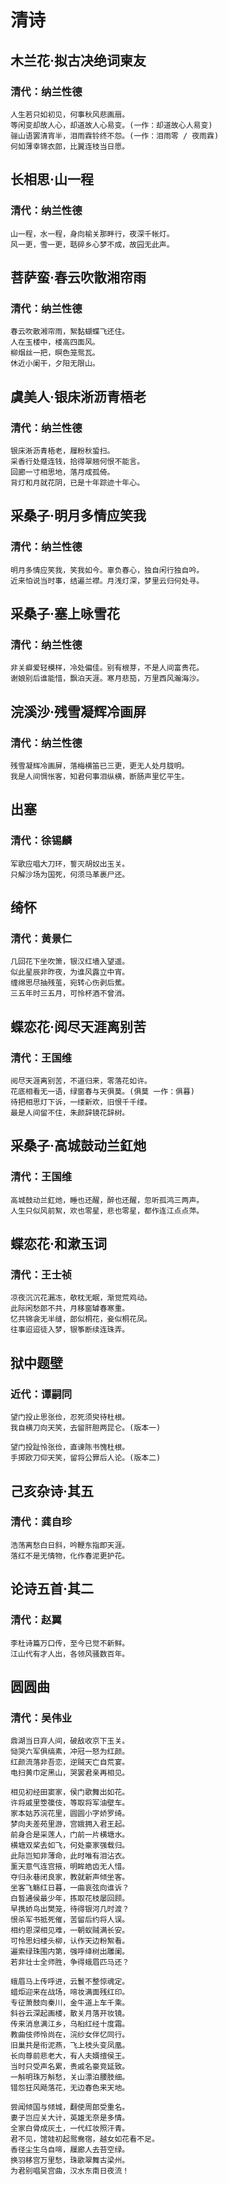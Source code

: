 # 清诗

## 木兰花·拟古决绝词柬友
### 清代：纳兰性德
```
人生若只如初见，何事秋风悲画扇。
等闲变却故人心，却道故人心易变。(一作：却道故心人易变)
骊山语罢清宵半，泪雨霖铃终不怨。(一作：泪雨零 / 夜雨霖)
何如薄幸锦衣郎，比翼连枝当日愿。
```

## 长相思·山一程
### 清代：纳兰性德
```
山一程，水一程，身向榆关那畔行，夜深千帐灯。
风一更，雪一更，聒碎乡心梦不成，故园无此声。
```

## 菩萨蛮·春云吹散湘帘雨
### 清代：纳兰性德
```
春云吹散湘帘雨，絮黏蝴蝶飞还住。
人在玉楼中，楼高四面风。
柳烟丝一把，暝色笼鸳瓦。
休近小阑干，夕阳无限山。
```

## 虞美人·银床淅沥青梧老
### 清代：纳兰性德
```
银床淅沥青梧老，屧粉秋蛩扫。
采香行处蹙连钱，拾得翠翘何恨不能言。
回廊一寸相思地，落月成孤倚。
背灯和月就花阴，已是十年踪迹十年心。
```

## 采桑子·明月多情应笑我
### 清代：纳兰性德
```
明月多情应笑我，笑我如今。辜负春心，独自闲行独自吟。
近来怕说当时事，结遍兰襟。月浅灯深，梦里云归何处寻。
```

## 采桑子·塞上咏雪花
### 清代：纳兰性德
```
非关癖爱轻模样，冷处偏佳。别有根芽，不是人间富贵花。
谢娘别后谁能惜，飘泊天涯。寒月悲笳，万里西风瀚海沙。
```

## 浣溪沙·残雪凝辉冷画屏
### 清代：纳兰性德
```
残雪凝辉冷画屏，落梅横笛已三更，更无人处月胧明。
我是人间惆怅客，知君何事泪纵横，断肠声里忆平生。
```

## 出塞
### 清代：徐锡麟
```
军歌应唱大刀环，誓灭胡奴出玉关。
只解沙场为国死，何须马革裹尸还。
```

## 绮怀
### 清代：黄景仁 
```
几回花下坐吹箫，银汉红墙入望遥。
似此星辰非昨夜，为谁风露立中宵。
缠绵思尽抽残茧，宛转心伤剥后蕉。
三五年时三五月，可怜杯酒不曾消。
```

## 蝶恋花·阅尽天涯离别苦
### 清代：王国维
```
阅尽天涯离别苦，不道归来，零落花如许。
花底相看无一语，绿窗春与天俱莫。(俱莫 一作：俱暮)
待把相思灯下诉，一缕新欢，旧恨千千缕。
最是人间留不住，朱颜辞镜花辞树。
```

## 采桑子·高城鼓动兰釭灺
### 清代：王国维
```
高城鼓动兰釭灺，睡也还醒，醉也还醒，忽听孤鸿三两声。
人生只似风前絮，欢也零星，悲也零星，都作连江点点萍。
```

## 蝶恋花·和漱玉词
### 清代：王士祯
```
凉夜沉沉花漏冻，欹枕无眠，渐觉荒鸡动。
此际闲愁郎不共，月移窗罅春寒重。
忆共锦衾无半缝，郎似桐花，妾似桐花凤。
往事迢迢徒入梦，银筝断续连珠弄。
```

## 狱中题壁
### 近代：谭嗣同
```
望门投止思张俭，忍死须臾待杜根。
我自横刀向天笑，去留肝胆两昆仑。(版本一)

望门投趾怜张俭，直谏陈书愧杜根。
手掷欧刀仰天笑，留将公罪后人论。(版本二)
```

## 己亥杂诗·其五
### 清代：龚自珍
```
浩荡离愁白日斜，吟鞭东指即天涯。
落红不是无情物，化作春泥更护花。
```

## 论诗五首·其二
### 清代：赵翼
```
李杜诗篇万口传，至今已觉不新鲜。
江山代有才人出，各领风骚数百年。
```

## 圆圆曲
### 清代：吴伟业
```
鼎湖当日弃人间，破敌收京下玉关。
恸哭六军俱缟素，冲冠一怒为红颜。
红颜流落非吾恋，逆贼天亡自荒宴。
电扫黄巾定黑山，哭罢君亲再相见。

相见初经田窦家，侯门歌舞出如花。
许将戚里箜篌伎，等取将军油壁车。
家本姑苏浣花里，圆圆小字娇罗绮。
梦向夫差苑里游，宫娥拥入君王起。
前身合是采莲人，门前一片横塘水。
横塘双桨去如飞，何处豪家强载归。
此际岂知非薄命，此时唯有泪沾衣。
薰天意气连宫掖，明眸皓齿无人惜。
夺归永巷闭良家，教就新声倾坐客。
坐客飞觞红日暮，一曲哀弦向谁诉？
白晳通侯最少年，拣取花枝屡回顾。
早携娇鸟出樊笼，待得银河几时渡？
恨杀军书抵死催，苦留后约将人误。
相约恩深相见难，一朝蚁贼满长安。
可怜思妇楼头柳，认作天边粉絮看。
遍索绿珠围内第，强呼绛树出雕阑。
若非壮士全师胜，争得蛾眉匹马还？

蛾眉马上传呼进，云鬟不整惊魂定。
蜡炬迎来在战场，啼妆满面残红印。
专征萧鼓向秦川，金牛道上车千乘。
斜谷云深起画楼，散关月落开妆镜。
传来消息满江乡，乌桕红经十度霜。
教曲伎师怜尚在，浣纱女伴忆同行。
旧巢共是衔泥燕，飞上枝头变凤凰。
长向尊前悲老大，有人夫婿擅侯王。
当时只受声名累，贵戚名豪竞延致。
一斛明珠万斛愁，关山漂泊腰肢细。
错怨狂风飏落花，无边春色来天地。

尝闻倾国与倾城，翻使周郎受重名。
妻子岂应关大计，英雄无奈是多情。
全家白骨成灰土，一代红妆照汗青。
君不见，馆娃初起鸳鸯宿，越女如花看不足。
香径尘生乌自啼，屧廊人去苔空绿。
换羽移宫万里愁，珠歌翠舞古梁州。
为君别唱吴宫曲，汉水东南日夜流！
```